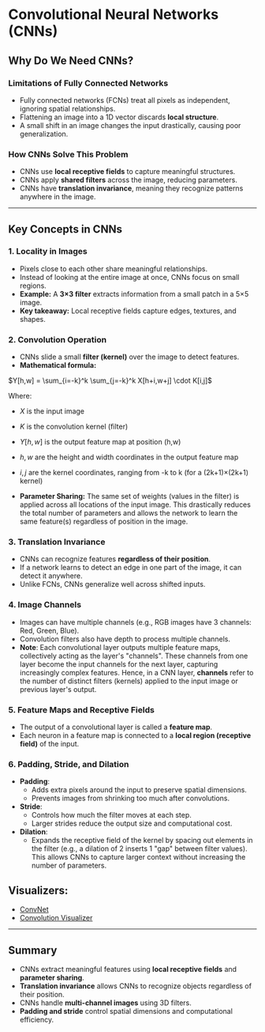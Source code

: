 # **Convolutional Neural Networks (CNNs)**

## **Why Do We Need CNNs?**
### **Limitations of Fully Connected Networks**
- Fully connected networks (FCNs) treat all pixels as independent, ignoring spatial relationships.
- Flattening an image into a 1D vector discards **local structure**.
- A small shift in an image changes the input drastically, causing poor generalization.

### **How CNNs Solve This Problem**
- CNNs use **local receptive fields** to capture meaningful structures.
- CNNs apply **shared filters** across the image, reducing parameters.
- CNNs have **translation invariance**, meaning they recognize patterns anywhere in the image.

---

## **Key Concepts in CNNs**

### **1. Locality in Images**
- Pixels close to each other share meaningful relationships.
- Instead of looking at the entire image at once, CNNs focus on small regions.
- **Example:** A **3×3 filter** extracts information from a small patch in a 5×5 image.
- **Key takeaway:** Local receptive fields capture edges, textures, and shapes.

### **2. Convolution Operation**
- CNNs slide a small **filter (kernel)** over the image to detect features.
- **Mathematical formula:**  

$Y[h,w] = \sum_{i=-k}^k \sum_{j=-k}^k X[h+i,w+j] \cdot K[i,j]$

Where:
- $X$ is the input image
- $K$ is the convolution kernel (filter)
- $Y[h,w]$ is the output feature map at position (h,w)
- $h,w$ are the height and width coordinates in the output feature map
- $i,j$ are the kernel coordinates, ranging from -k to k (for a (2k+1)×(2k+1) kernel)

- **Parameter Sharing:** The same set of weights (values in the filter) is applied across all locations of the input image. This drastically reduces the total number of parameters and allows the network to learn the same feature(s) regardless of position in the image.

### **3. Translation Invariance**
- CNNs can recognize features **regardless of their position**.
- If a network learns to detect an edge in one part of the image, it can detect it anywhere.
- Unlike FCNs, CNNs generalize well across shifted inputs.

### **4. Image Channels**
- Images can have multiple channels (e.g., RGB images have 3 channels: Red, Green, Blue).
- Convolution filters also have depth to process multiple channels.
- **Note**: Each convolutional layer outputs multiple feature maps, collectively acting as the layer's "channels". These channels from one layer become the input channels for the next layer, capturing increasingly complex features. Hence, in a CNN layer, **channels** refer to the number of distinct filters (kernels) applied to the input image or previous layer's output.


### **5. Feature Maps and Receptive Fields**
- The output of a convolutional layer is called a **feature map**.
- Each neuron in a feature map is connected to a **local region (receptive field)** of the input.

### **6. Padding, Stride, and Dilation**
- **Padding**:
  - Adds extra pixels around the input to preserve spatial dimensions.
  - Prevents images from shrinking too much after convolutions.
- **Stride**:
  - Controls how much the filter moves at each step.
  - Larger strides reduce the output size and computational cost.
- **Dilation**:
  - Expands the receptive field of the kernel by spacing out elements in the filter (e.g., a dilation of 2 inserts 1 "gap" between filter values). This allows CNNs to capture larger context without increasing the number of parameters.

## Visualizers:

- [ConvNet](https://convnetplayground.fastforwardlabs.com/#/models)
- [Convolution Visualizer](https://ezyang.github.io/convolution-visualizer/)
---

## **Summary**
- CNNs extract meaningful features using **local receptive fields** and **parameter sharing**.  
- **Translation invariance** allows CNNs to recognize objects regardless of their position.  
- CNNs handle **multi-channel images** using 3D filters.  
- **Padding and stride** control spatial dimensions and computational efficiency.

